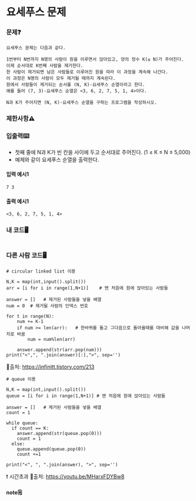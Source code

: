 # 요세푸스 문제

### 문제❓
```
요세푸스 문제는 다음과 같다.

1번부터 N번까지 N명의 사람이 원을 이루면서 앉아있고, 양의 정수 K(≤ N)가 주어진다. 
이제 순서대로 K번째 사람을 제거한다. 
한 사람이 제거되면 남은 사람들로 이루어진 원을 따라 이 과정을 계속해 나간다. 
이 과정은 N명의 사람이 모두 제거될 때까지 계속된다. 
원에서 사람들이 제거되는 순서를 (N, K)-요세푸스 순열이라고 한다. 
예를 들어 (7, 3)-요세푸스 순열은 <3, 6, 2, 7, 5, 1, 4>이다.

N과 K가 주어지면 (N, K)-요세푸스 순열을 구하는 프로그램을 작성하시오.
```

### 제한사항⚠️


### 입출력⌨️
* 첫째 줄에 N과 K가 빈 칸을 사이에 두고 순서대로 주어진다. (1 ≤ K ≤ N ≤ 5,000)
* 예제와 같이 요세푸스 순열을 출력한다.

#### 입력 예시1
```
7 3
```
#### 출력 예시1
```
<3, 6, 2, 7, 5, 1, 4>
```


### 내 코드🖥️
```

```

### 다른 사람 코드🖥️
```
# circular linked list 이용

N,K = map(int,input().split())
arr = [i for i in range(1,N+1)]    # 맨 처음에 원에 앉아있는 사람들

answer = []   # 제거된 사람들을 넣을 배열
num = 0  # 제거될 사람의 인덱스 번호

for t in range(N):
    num += K-1  
    if num >= len(arr):   # 한바퀴를 돌고 그다음으로 돌아올때를 대비해 값을 나머지로 바꿈  
        num = num%len(arr)
 
    answer.append(str(arr.pop(num)))
print("<",", ".join(answer)[:],">", sep='')
```
🔗출처: https://infinitt.tistory.com/213

```
# queue 이용

N,K = map(int,input().split())
queue = [i for i in range(1,N+1)] # 맨 처음에 원에 앉아있는 사람들

answer = []   # 제거된 사람들을 넣을 배열
count = 1

while queue:
  if count == K:
    answer.append(str(queue.pop(0)))
    count = 1
  else:
    queue.append(queue.pop(0))
    count +=1

print("<", ", ".join(answer), ">", sep='')
```
❗ 시간초과
🔗출처: https://youtu.be/MHarxFDYBw8

#### note🗒️
> 
>
